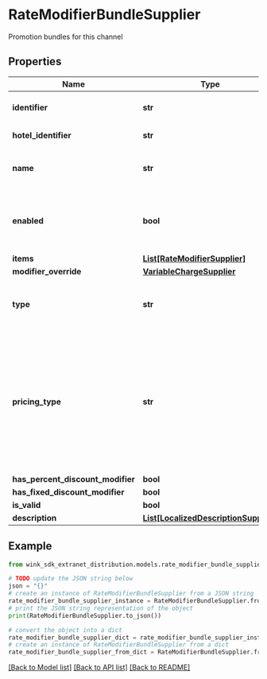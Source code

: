 # RateModifierBundleSupplier

Promotion bundles for this channel

## Properties

Name | Type | Description | Notes
------------ | ------------- | ------------- | -------------
**identifier** | **str** | Unique record identifier | 
**hotel_identifier** | **str** | Hotel identifier. | 
**name** | **str** | Internal name of promotion ancillary. | 
**enabled** | **bool** | Whether this promotion ancillary is enabled or not. | [default to True]
**items** | [**List[RateModifierSupplier]**](RateModifierSupplier.md) |  | 
**modifier_override** | [**VariableChargeSupplier**](VariableChargeSupplier.md) |  | [optional] 
**type** | **str** | Required if manual override modifier is not null | [optional] 
**pricing_type** | **str** | Determines whether this discount should be applied per night, per stay or per person - per night; Required if amount override is not null | [optional] 
**has_percent_discount_modifier** | **bool** |  | [optional] 
**has_fixed_discount_modifier** | **bool** |  | [optional] 
**is_valid** | **bool** |  | [optional] 
**description** | [**List[LocalizedDescriptionSupplier]**](LocalizedDescriptionSupplier.md) |  | [optional] 

## Example

```python
from wink_sdk_extranet_distribution.models.rate_modifier_bundle_supplier import RateModifierBundleSupplier

# TODO update the JSON string below
json = "{}"
# create an instance of RateModifierBundleSupplier from a JSON string
rate_modifier_bundle_supplier_instance = RateModifierBundleSupplier.from_json(json)
# print the JSON string representation of the object
print(RateModifierBundleSupplier.to_json())

# convert the object into a dict
rate_modifier_bundle_supplier_dict = rate_modifier_bundle_supplier_instance.to_dict()
# create an instance of RateModifierBundleSupplier from a dict
rate_modifier_bundle_supplier_from_dict = RateModifierBundleSupplier.from_dict(rate_modifier_bundle_supplier_dict)
```
[[Back to Model list]](../README.md#documentation-for-models) [[Back to API list]](../README.md#documentation-for-api-endpoints) [[Back to README]](../README.md)


